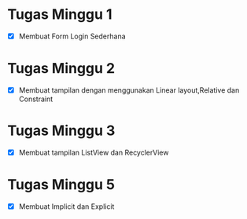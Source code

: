 # Tugas Minggu 1
- [x] Membuat Form Login Sederhana
# Tugas Minggu 2
- [x] Membuat tampilan dengan menggunakan Linear layout,Relative dan Constraint
# Tugas Minggu 3 
- [x] Membuat tampilan ListView dan RecyclerView
# Tugas Minggu 5 
- [x] Membuat Implicit dan Explicit
